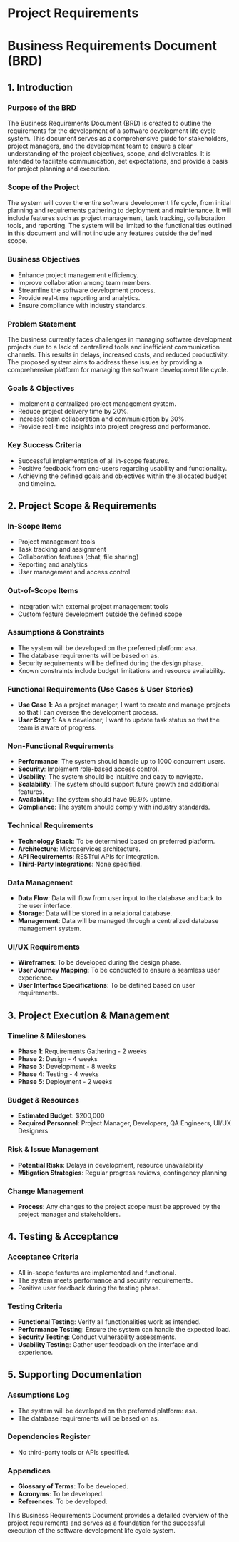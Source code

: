 # Project Requirements

# Business Requirements Document (BRD)

## 1. Introduction

### Purpose of the BRD
The Business Requirements Document (BRD) is created to outline the requirements for the development of a software development life cycle system. This document serves as a comprehensive guide for stakeholders, project managers, and the development team to ensure a clear understanding of the project objectives, scope, and deliverables. It is intended to facilitate communication, set expectations, and provide a basis for project planning and execution.

### Scope of the Project
The system will cover the entire software development life cycle, from initial planning and requirements gathering to deployment and maintenance. It will include features such as project management, task tracking, collaboration tools, and reporting. The system will be limited to the functionalities outlined in this document and will not include any features outside the defined scope.

### Business Objectives
- Enhance project management efficiency.
- Improve collaboration among team members.
- Streamline the software development process.
- Provide real-time reporting and analytics.
- Ensure compliance with industry standards.

### Problem Statement
The business currently faces challenges in managing software development projects due to a lack of centralized tools and inefficient communication channels. This results in delays, increased costs, and reduced productivity. The proposed system aims to address these issues by providing a comprehensive platform for managing the software development life cycle.

### Goals & Objectives
- Implement a centralized project management system.
- Reduce project delivery time by 20%.
- Increase team collaboration and communication by 30%.
- Provide real-time insights into project progress and performance.

### Key Success Criteria
- Successful implementation of all in-scope features.
- Positive feedback from end-users regarding usability and functionality.
- Achieving the defined goals and objectives within the allocated budget and timeline.

## 2. Project Scope & Requirements

### In-Scope Items
- Project management tools
- Task tracking and assignment
- Collaboration features (chat, file sharing)
- Reporting and analytics
- User management and access control

### Out-of-Scope Items
- Integration with external project management tools
- Custom feature development outside the defined scope

### Assumptions & Constraints
- The system will be developed on the preferred platform: asa.
- The database requirements will be based on as.
- Security requirements will be defined during the design phase.
- Known constraints include budget limitations and resource availability.

### Functional Requirements (Use Cases & User Stories)
- **Use Case 1**: As a project manager, I want to create and manage projects so that I can oversee the development process.
- **User Story 1**: As a developer, I want to update task status so that the team is aware of progress.

### Non-Functional Requirements
- **Performance**: The system should handle up to 1000 concurrent users.
- **Security**: Implement role-based access control.
- **Usability**: The system should be intuitive and easy to navigate.
- **Scalability**: The system should support future growth and additional features.
- **Availability**: The system should have 99.9% uptime.
- **Compliance**: The system should comply with industry standards.

### Technical Requirements
- **Technology Stack**: To be determined based on preferred platform.
- **Architecture**: Microservices architecture.
- **API Requirements**: RESTful APIs for integration.
- **Third-Party Integrations**: None specified.

### Data Management
- **Data Flow**: Data will flow from user input to the database and back to the user interface.
- **Storage**: Data will be stored in a relational database.
- **Management**: Data will be managed through a centralized database management system.

### UI/UX Requirements
- **Wireframes**: To be developed during the design phase.
- **User Journey Mapping**: To be conducted to ensure a seamless user experience.
- **User Interface Specifications**: To be defined based on user requirements.

## 3. Project Execution & Management

### Timeline & Milestones
- **Phase 1**: Requirements Gathering - 2 weeks
- **Phase 2**: Design - 4 weeks
- **Phase 3**: Development - 8 weeks
- **Phase 4**: Testing - 4 weeks
- **Phase 5**: Deployment - 2 weeks

### Budget & Resources
- **Estimated Budget**: $200,000
- **Required Personnel**: Project Manager, Developers, QA Engineers, UI/UX Designers

### Risk & Issue Management
- **Potential Risks**: Delays in development, resource unavailability
- **Mitigation Strategies**: Regular progress reviews, contingency planning

### Change Management
- **Process**: Any changes to the project scope must be approved by the project manager and stakeholders.

## 4. Testing & Acceptance

### Acceptance Criteria
- All in-scope features are implemented and functional.
- The system meets performance and security requirements.
- Positive user feedback during the testing phase.

### Testing Criteria
- **Functional Testing**: Verify all functionalities work as intended.
- **Performance Testing**: Ensure the system can handle the expected load.
- **Security Testing**: Conduct vulnerability assessments.
- **Usability Testing**: Gather user feedback on the interface and experience.

## 5. Supporting Documentation

### Assumptions Log
- The system will be developed on the preferred platform: asa.
- The database requirements will be based on as.

### Dependencies Register
- No third-party tools or APIs specified.

### Appendices
- **Glossary of Terms**: To be developed.
- **Acronyms**: To be developed.
- **References**: To be developed.

This Business Requirements Document provides a detailed overview of the project requirements and serves as a foundation for the successful execution of the software development life cycle system.